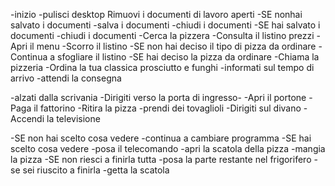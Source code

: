 -inizio
-pulisci desktop
Rimuovi i documenti di lavoro aperti
-SE nonhai salvato i documenti
    -salva i documenti
    -chiudi i documenti
-SE hai salvato i documenti
    -chiudi i documenti
-Cerca la pizzera
-Consulta il listino prezzi
-Apri il menu
-Scorro il listino
-SE non hai deciso il tipo di pizza da ordinare
    -Continua a sfogliare il listino
-SE hai deciso la pizza da ordinare
 -Chiama la pizzeria
 -Ordina la tua classica prosciutto e funghi
 -informati sul tempo di arrivo
 -attendi la consegna

-alzati dalla scrivania
 -Dirigiti verso la porta di ingresso-
-Apri il portone
-Paga il fattorino
-Ritira la pizza
-prendi dei tovaglioli
-Dirigiti sul divano
-Accendi la televisione

-SE non hai scelto cosa vedere
    -continua a cambiare programma
-SE hai scelto cosa vedere
    -posa il telecomando
-apri la scatola della pizza
-mangia la pizza
-SE non riesci a finirla tutta
    -posa la parte restante nel frigorifero
-se sei riuscito a finirla
    -getta la scatola 
